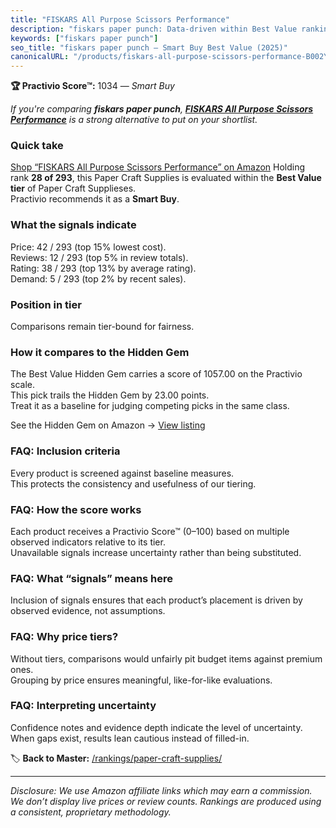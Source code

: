 ```yaml
---
title: "FISKARS All Purpose Scissors Performance"
description: "fiskars paper punch: Data-driven within Best Value ranking using the Practivio Score™. Positioned by quality, value, demand, findability, momentum."
keywords: ["fiskars paper punch"]
seo_title: "fiskars paper punch — Smart Buy Best Value (2025)"
canonicalURL: "/products/fiskars-all-purpose-scissors-performance-B002YIP97K/"
---
```


**🏆 Practivio Score™:** 1034 — _Smart Buy_


*If you're comparing **fiskars paper punch**, **[FISKARS All Purpose Scissors Performance](https://www.amazon.com/dp/B002YIP97K?tag=practivio-20)** is a strong alternative to put on your shortlist.*
### Quick take
[Shop “FISKARS All Purpose Scissors Performance” on Amazon](https://www.amazon.com/dp/B002YIP97K?tag=practivio-20)
Holding rank **28 of 293**, this Paper Craft Supplies is evaluated within the **Best Value tier** of Paper Craft Supplieses.  
Practivio recommends it as a **Smart Buy**.

### What the signals indicate
Price: 42 / 293 (top 15% lowest cost).  
Reviews: 12 / 293 (top 5% in review totals).  
Rating: 38 / 293 (top 13% by average rating).  
Demand: 5 / 293 (top 2% by recent sales).

### Position in tier
Comparisons remain tier-bound for fairness.

### How it compares to the Hidden Gem
The Best Value Hidden Gem carries a score of 1057.00 on the Practivio scale.  
This pick trails the Hidden Gem by 23.00 points.  
Treat it as a baseline for judging competing picks in the same class.  

See the Hidden Gem on Amazon → [View listing](https://www.amazon.com/dp/B00178QQJ8?tag=practivio-20)

### FAQ: Inclusion criteria
Every product is screened against baseline measures.  
This protects the consistency and usefulness of our tiering.

### FAQ: How the score works
Each product receives a Practivio Score™ (0–100) based on multiple observed indicators relative to its tier.  
Unavailable signals increase uncertainty rather than being substituted.

### FAQ: What “signals” means here
Inclusion of signals ensures that each product’s placement is driven by observed evidence, not assumptions.

### FAQ: Why price tiers?
Without tiers, comparisons would unfairly pit budget items against premium ones.  
Grouping by price ensures meaningful, like-for-like evaluations.

### FAQ: Interpreting uncertainty
Confidence notes and evidence depth indicate the level of uncertainty.  
When gaps exist, results lean cautious instead of filled-in.


🏷️ **Back to Master:** [/rankings/paper-craft-supplies/](/rankings/paper-craft-supplies/)

---
_Disclosure: We use Amazon affiliate links which may earn a commission. We don’t display live prices or review counts. Rankings are produced using a consistent, proprietary methodology._
